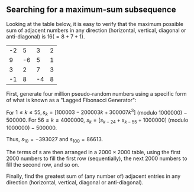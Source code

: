 ## Searching for a maximum-sum subsequence

Looking at the table below, it is easy to verify that the maximum possible sum of adjacent numbers in any direction (horizontal, vertical, diagonal or anti-diagonal) is $16 (= 8 + 7 + 1)$.

|     |     |     |     |
| --- | --- | --- | --- |
| -2  | 5   | 3   | 2   |
| 9   | -6  | 5   | 1   |
| 3   | 2   | 7   | 3   |
| -1  | 8   | -4  | 8   |

First, generate four million pseudo-random numbers using a specific form of what is known as a "Lagged Fibonacci Generator":

For $1 ≤ k ≤ 55, s_k = [100003 − 200003k + 300007k^3]$ (modulo $1000000$) − $500000$.
For $56 ≤ k ≤ 4000000$, $s_k = [s_{k−24} + s_{k−55} + 1000000$] (modulo $1000000$) − $500000$.

Thus, $s_{10} = −393027$ and $s_{100} = 86613$.

The terms of s are then arranged in a $2000×2000$ table, using the first $2000$ numbers to fill the first row (sequentially), the next $2000$ numbers to fill the second row, and so on.

Finally, find the greatest sum of (any number of) adjacent entries in any direction (horizontal, vertical, diagonal or anti-diagonal).
